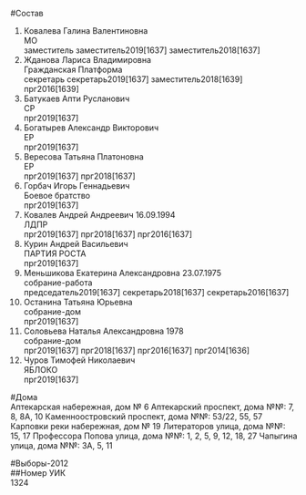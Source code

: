 #Состав  
1. Ковалева Галина Валентиновна  
    МО  
    заместитель заместитель2019[1637] заместитель2018[1637]  
2. Жданова Лариса Владимировна  
    Гражданская Платформа  
    секретарь секретарь2019[1637] заместитель2018[1639] прг2016[1639]  
3. Батукаев Апти Русланович  
    СР  
    прг2019[1637]  
4. Богатырев Александр Викторович  
    ЕР  
    прг2019[1637]  
5. Вересова Татьяна Платоновна  
    ЕР  
    прг2019[1637] прг2018[1637]  
6. Горбач Игорь Геннадьевич  
    Боевое братство  
    прг2019[1637]  
7. Ковалев Андрей Андреевич 16.09.1994  
    ЛДПР  
    прг2019[1637] прг2018[1637] прг2016[1637]  
8. Курин Андрей Васильевич  
    ПАРТИЯ РОСТА  
    прг2019[1637]  
9. Меньшикова Екатерина Александровна 23.07.1975  
    собрание-работа  
    председатель2019[1637] секретарь2018[1637] секретарь2016[1637]  
10. Останина Татьяна Юрьевна  
    собрание-дом  
    прг2019[1637]  
11. Соловьева Наталья Александровна 1978  
    собрание-дом  
    прг2019[1637] прг2018[1637] прг2016[1637] прг2014[1636]  
12. Чуров Тимофей Николаевич  
    ЯБЛОКО  
    прг2019[1637]  
  
#Дома  
Аптекарская набережная, дом № 6 Аптекарский проспект, дома №№: 7, 8, 8А, 10 Каменноостровский проспект, дома №№: 53/22, 55, 57 Карповки реки набережная, дом № 19 Литераторов улица, дома №№: 15, 17 Профессора Попова улица, дома №№: 1, 2, 5, 9, 12, 18, 27 Чапыгина улица, дома №№: 3А, 5, 11  
  
#Выборы-2012  
##Номер УИК  
1324  
